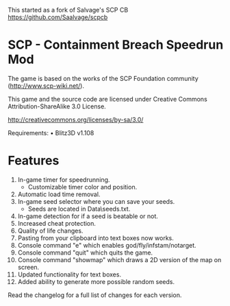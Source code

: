 This started as a fork of Salvage's SCP CB https://github.com/Saalvage/scpcb

# SCP - Containment Breach Speedrun Mod

The game is based on the works of the SCP Foundation community (http://www.scp-wiki.net/).

This game and the source code are licensed under Creative Commons Attribution-ShareAlike 3.0 License.

http://creativecommons.org/licenses/by-sa/3.0/

Requirements:
•	Blitz3D v1.108

# Features

1. In-game timer for speedrunning.<br>
	- Customizable timer color and position.<br>
2. Automatic load time removal.<br>
3. In-game seed selector where you can save your seeds.<br>
	- Seeds are located in Data\seeds.txt.<br>
4. In-game detection for if a seed is beatable or not.<br>
5. Increased cheat protection.<br>
6. Quality of life changes.<br>
7. Pasting from your clipboard into text boxes now works.<br>
8. Console command "e" which enables god/fly/infstam/notarget.<br>
9. Console command "quit" which quits the game.<br>
10. Console command "showmap" which draws a 2D version of the map on screen.<br>
11. Updated functionality for text boxes.<br>
12. Added ability to generate more possible random seeds.<br>

Read the changelog for a full list of changes for each version.<br>
